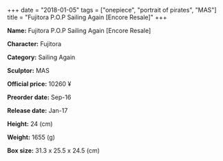 +++
date = "2018-01-05"
tags = ["onepiece", "portrait of pirates", "MAS"]
title = "Fujitora P.O.P Sailing Again [Encore Resale]"
+++

**Name:** Fujitora P.O.P Sailing Again [Encore Resale]

**Character:** Fujitora

**Category:** Sailing Again 

**Sculptor:** MAS

**Official price:** 10260 ¥

**Preorder date:** Sep-16

**Release date:** Jan-17

**Height:** 24 (cm)

**Weight:** 1655 (g)

**Box size:** 31.3 x 25.5 x 24.5 (cm)


